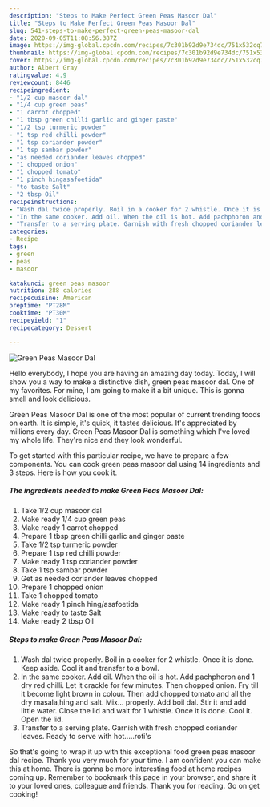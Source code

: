```yaml
---
description: "Steps to Make Perfect Green Peas Masoor Dal"
title: "Steps to Make Perfect Green Peas Masoor Dal"
slug: 541-steps-to-make-perfect-green-peas-masoor-dal
date: 2020-09-05T11:08:56.387Z
image: https://img-global.cpcdn.com/recipes/7c301b92d9e734dc/751x532cq70/green-peas-masoor-dal-recipe-main-photo.jpg
thumbnail: https://img-global.cpcdn.com/recipes/7c301b92d9e734dc/751x532cq70/green-peas-masoor-dal-recipe-main-photo.jpg
cover: https://img-global.cpcdn.com/recipes/7c301b92d9e734dc/751x532cq70/green-peas-masoor-dal-recipe-main-photo.jpg
author: Albert Gray
ratingvalue: 4.9
reviewcount: 8446
recipeingredient:
- "1/2 cup masoor dal"
- "1/4 cup green peas"
- "1 carrot chopped"
- "1 tbsp green chilli garlic and ginger paste"
- "1/2 tsp turmeric powder"
- "1 tsp red chilli powder"
- "1 tsp coriander powder"
- "1 tsp sambar powder"
- "as needed coriander leaves chopped"
- "1 chopped onion"
- "1 chopped tomato"
- "1 pinch hingasafoetida"
- "to taste Salt"
- "2 tbsp Oil"
recipeinstructions:
- "Wash dal twice properly. Boil in a cooker for 2 whistle. Once it is done. Keep aside. Cool it and transfer to a bowl."
- "In the same cooker. Add oil. When the oil is hot. Add pachphoron and 1 dry red chilli. Let it crackle for few minutes. Then chopped onion. Fry till it become light brown in colour. Then add chopped tomato and all the dry masala,hing and salt. Mix... properly. Add boil dal. Stir it and add little water. Close the lid and wait for 1 whistle. Once it is done. Cool it. Open the lid."
- "Transfer to a serving plate. Garnish with fresh chopped coriander leaves. Ready to serve with hot.....roti&#39;s"
categories:
- Recipe
tags:
- green
- peas
- masoor

katakunci: green peas masoor 
nutrition: 288 calories
recipecuisine: American
preptime: "PT28M"
cooktime: "PT30M"
recipeyield: "1"
recipecategory: Dessert

---
```



![Green Peas Masoor Dal](https://img-global.cpcdn.com/recipes/7c301b92d9e734dc/751x532cq70/green-peas-masoor-dal-recipe-main-photo.jpg)

Hello everybody, I hope you are having an amazing day today. Today, I will show you a way to make a distinctive dish, green peas masoor dal. One of my favorites. For mine, I am going to make it a bit unique. This is gonna smell and look delicious.

Green Peas Masoor Dal is one of the most popular of current trending foods on earth. It is simple, it's quick, it tastes delicious. It's appreciated by millions every day. Green Peas Masoor Dal is something which I've loved my whole life. They're nice and they look wonderful.




To get started with this particular recipe, we have to prepare a few components. You can cook green peas masoor dal using 14 ingredients and 3 steps. Here is how you cook it.

<!--inarticleads1-->

##### The ingredients needed to make Green Peas Masoor Dal:

1. Take 1/2 cup masoor dal
1. Make ready 1/4 cup green peas
1. Make ready 1 carrot chopped
1. Prepare 1 tbsp green chilli garlic and ginger paste
1. Take 1/2 tsp turmeric powder
1. Prepare 1 tsp red chilli powder
1. Make ready 1 tsp coriander powder
1. Take 1 tsp sambar powder
1. Get as needed coriander leaves chopped
1. Prepare 1 chopped onion
1. Take 1 chopped tomato
1. Make ready 1 pinch hing/asafoetida
1. Make ready to taste Salt
1. Make ready 2 tbsp Oil




<!--inarticleads2-->

##### Steps to make Green Peas Masoor Dal:

1. Wash dal twice properly. Boil in a cooker for 2 whistle. Once it is done. Keep aside. Cool it and transfer to a bowl.
1. In the same cooker. Add oil. When the oil is hot. Add pachphoron and 1 dry red chilli. Let it crackle for few minutes. Then chopped onion. Fry till it become light brown in colour. Then add chopped tomato and all the dry masala,hing and salt. Mix... properly. Add boil dal. Stir it and add little water. Close the lid and wait for 1 whistle. Once it is done. Cool it. Open the lid.
1. Transfer to a serving plate. Garnish with fresh chopped coriander leaves. Ready to serve with hot.....roti&#39;s




So that's going to wrap it up with this exceptional food green peas masoor dal recipe. Thank you very much for your time. I am confident you can make this at home. There is gonna be more interesting food at home recipes coming up. Remember to bookmark this page in your browser, and share it to your loved ones, colleague and friends. Thank you for reading. Go on get cooking!
